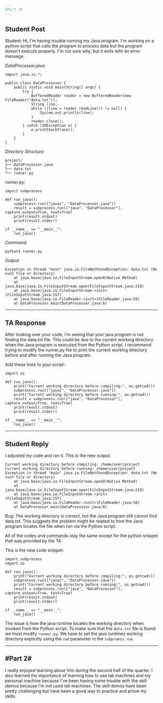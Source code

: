 ```yaml
---
#Part 1# 
---
```

Student Post 
---

Student: Hi, I'm having trouble running my Java program. I'm working on a python script that calls the program to process data but the program doesn't execute properly. I'm not sure why, but it exits with an error message.  

*DataProcessor.java:*
```
import java.io.*;

public class DataProcessor {
    public static void main(String[] args) {
        try {
            BufferedReader reader = new BufferedReader(new FileReader("data.txt"));
            String line;
            while ((line = reader.readLine()) != null) {
                System.out.println(line);
            }
            reader.close();
        } catch (IOException e) {
            e.printStackTrace();
        }
    }
}
```

*Directory Structure:*
```
project/
├── DataProcessor.java
├── data.txt
└── runner.py
```

*runner.py:*
```
import subprocess

def run_java():
    subprocess.run(["javac", "DataProcessor.java"])
    result = subprocess.run(["java", "DataProcessor"], capture_output=True, text=True)
    print(result.stdout)
    print(result.stderr)

if __name__ == "__main__":
    run_java()
```

*Command:*
```
python3 runner.py
```

*Output:*
```
Exception in thread "main" java.io.FileNotFoundException: data.txt (No such file or directory)
    at java.base/java.io.FileInputStream.open0(Native Method)
    at java.base/java.io.FileInputStream.open(FileInputStream.java:219)
    at java.base/java.io.FileInputStream.<init>(FileInputStream.java:157)
    at java.base/java.io.FileReader.<init>(FileReader.java:58)
    at DataProcessor.main(DataProcessor.java:6)
```

---
TA Response 
---

 After looking over your code, i'm seeing that your java program is not finding the data.txt file. This could be due to the current working directory when the Java program is executed from the Python script. I recommend trying to modify the runner.py file to print the current working directory before and after running the Java program.

Add these lines to your script:
```
import os

def run_java():
    print("Current working directory before compiling:", os.getcwd())
    subprocess.run(["javac", "DataProcessor.java"])
    print("Current working directory before running:", os.getcwd())
    result = subprocess.run(["java", "DataProcessor"], capture_output=True, text=True)
    print(result.stdout)
    print(result.stderr)

if __name__ == "__main__":
    run_java()
```
--- 
Student Reply
---

I adjusted my code and ran it. This is the new output. 
```
Current working directory before compiling: /home/user/project
Current working directory before running: /home/user/project
Exception in thread "main" java.io.FileNotFoundException: data.txt (No such file or directory)
    at java.base/java.io.FileInputStream.open0(Native Method)
    at java.base/java.io.FileInputStream.open(FileInputStream.java:219)
    at java.base/java.io.FileInputStream.<init>(FileInputStream.java:157)
    at java.base/java.io.FileReader.<init>(FileReader.java:58)
    at DataProcessor.main(DataProcessor.java:6)
```
Bug:
The working directory is correct, but the Java program still cannot find data.txt. This suggests the problem might be related to how the Java program locates the file when run via the Python script.

All of the codes and commands stay the same except for the python snippet that was provided by the TA.

This is the new code snippet:
```
import subprocess
import os

def run_java():
    print("Current working directory before compiling:", os.getcwd())
    subprocess.run(["javac", "DataProcessor.java"])
    print("Current working directory before running:", os.getcwd())
    result = subprocess.run(["java", "DataProcessor"], capture_output=True, text=True)
    print(result.stdout)
    print(result.stderr)

if __name__ == "__main__":
    run_java()
```

The issue is how the java runtime locates the working directory when invoked from the Python script. To make sure that the `data.txt` file is found we must modify `runner.py`. We have to set the java runtimes working directory explicitly using the `cwd` parameter in the `subproess.run`.  

---
#Part 2#
---

I really enjoyed learning about Vim during the second half of the quarter. I also learned the importance of learning how to use lab machines and my personal machine because I've been having some trouble with the skill demos because I'm not used lab machines. The skill demos have been pretty challenging but have been a good way to practice and prove my skills. 
